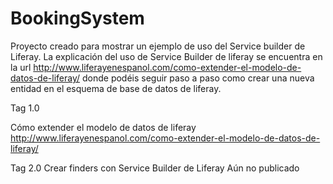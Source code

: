 # BookingSystem
Proyecto creado para mostrar un ejemplo de uso del Service builder de Liferay.
La explicación del uso de Service Builder de liferay se encuentra en la url http://www.liferayenespanol.com/como-extender-el-modelo-de-datos-de-liferay/
donde podéis seguir paso a paso como crear una nueva entidad en el esquema de base de datos de liferay.

Tag 1.0

Cómo extender el modelo de datos de liferay
http://www.liferayenespanol.com/como-extender-el-modelo-de-datos-de-liferay/

Tag 2.0
Crear finders con Service Builder de Liferay
Aún no publicado
